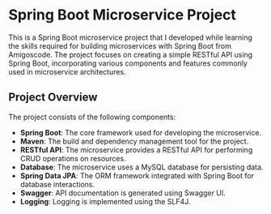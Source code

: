 # Spring Boot Microservice Project

This is a Spring Boot microservice project that I developed while learning the skills required for building microservices with Spring Boot from Amigoscode. The project focuses on creating a simple RESTful API using Spring Boot, incorporating various components and features commonly used in microservice architectures.

## Project Overview

The project consists of the following components:

- **Spring Boot**: The core framework used for developing the microservice.
- **Maven**: The build and dependency management tool for the project.
- **RESTful API**: The microservice provides a RESTful API for performing CRUD operations on resources.
- **Database**: The microservice uses a MySQL database for persisting data.
- **Spring Data JPA**: The ORM framework integrated with Spring Boot for database interactions.
- **Swagger**: API documentation is generated using Swagger UI.
- **Logging**: Logging is implemented using the SLF4J.
